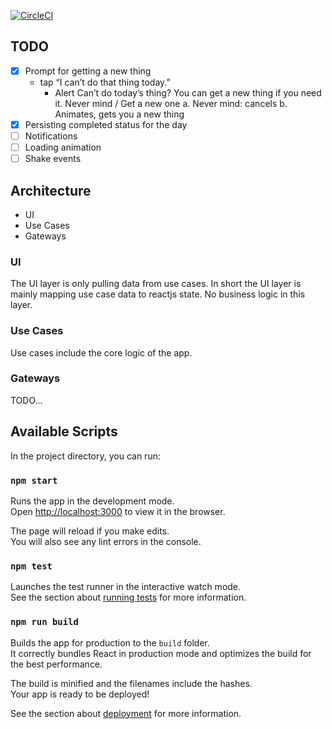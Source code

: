 [![CircleCI](https://circleci.com/gh/nathanjisaac/something-good-web.svg?style=svg)](https://circleci.com/gh/nathanjisaac/something-good-web)

## TODO
- [x] Prompt for getting a new thing
    - tap “I can’t do that thing today.”
        - Alert Can’t do today’s thing? You can get a new thing if you need it. Never mind / Get a new one
            a. Never mind: cancels
            b. Animates, gets you a new thing
- [x] Persisting completed status for the day
- [ ] Notifications
- [ ] Loading animation
- [ ] Shake events

## Architecture

- UI
- Use Cases
- Gateways

### UI

The UI layer is only pulling data from use cases. In short the UI layer is mainly mapping use case data to reactjs state. No business logic in this layer. 

### Use Cases

Use cases include the core logic of the app. 

### Gateways

TODO...

## Available Scripts

In the project directory, you can run:

### `npm start`

Runs the app in the development mode.<br>
Open [http://localhost:3000](http://localhost:3000) to view it in the browser.

The page will reload if you make edits.<br>
You will also see any lint errors in the console.

### `npm test`

Launches the test runner in the interactive watch mode.<br>
See the section about [running tests](https://facebook.github.io/create-react-app/docs/running-tests) for more information.

### `npm run build`

Builds the app for production to the `build` folder.<br>
It correctly bundles React in production mode and optimizes the build for the best performance.

The build is minified and the filenames include the hashes.<br>
Your app is ready to be deployed!

See the section about [deployment](https://facebook.github.io/create-react-app/docs/deployment) for more information.
